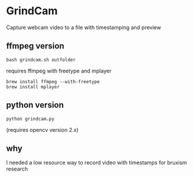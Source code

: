 # GrindCam

Capture webcam video to a file with timestamping and preview


## ffmpeg version

	bash grindcam.sh outfolder

requires ffmpeg with freetype and mplayer

	brew install ffmpeg --with-freetype
	brew install mplayer


## python version 

	python grindcam.py

(requires opencv version 2.x)

## why

I needed a low resource way to record video with timestamps for bruxism research

